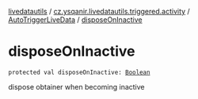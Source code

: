 [livedatautils](../../index.md) / [cz.ysqanir.livedatautils.triggered.activity](../index.md) / [AutoTriggerLiveData](index.md) / [disposeOnInactive](./dispose-on-inactive.md)

# disposeOnInactive

`protected val disposeOnInactive: `[`Boolean`](https://kotlinlang.org/api/latest/jvm/stdlib/kotlin/-boolean/index.html)

dispose obtainer when becoming inactive

